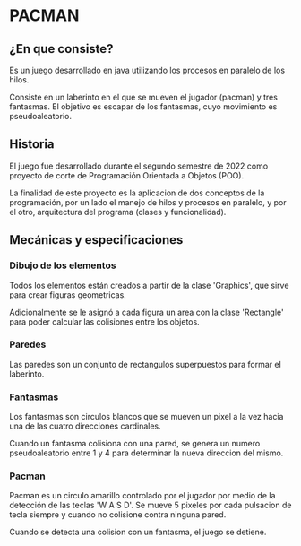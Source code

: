 # PACMAN

## ¿En que consiste?
Es un juego desarrollado en java utilizando los procesos en paralelo de los hilos.

Consiste en un laberinto en el que se mueven el jugador (pacman) y tres fantasmas. El objetivo es escapar de los fantasmas, cuyo movimiento es pseudoaleatorio.

## Historia
El juego fue desarrollado durante el segundo semestre de 2022 como proyecto de corte de Programación Orientada a Objetos (POO).

La finalidad de este proyecto es la aplicacion de dos conceptos de la programación, por un lado el manejo de hilos y procesos en paralelo, y por el otro, arquitectura del programa (clases y funcionalidad).

## Mecánicas y especificaciones

### Dibujo de los elementos
Todos los elementos están creados a partir de la clase 'Graphics', que sirve para crear figuras geometricas.

Adicionalmente se le asignó a cada figura un area con la clase 'Rectangle' para poder calcular las colisiones entre los objetos.

### Paredes
Las paredes son un conjunto de rectangulos superpuestos para formar el laberinto.

### Fantasmas
Los fantasmas son circulos blancos que se mueven un pixel a la vez hacia una de las cuatro direcciones cardinales.

Cuando un fantasma colisiona con una pared, se genera un numero pseudoaleatorio entre 1 y 4 para determinar la nueva direccion del mismo.

### Pacman
Pacman es un circulo amarillo controlado por el jugador por medio de la detección de las teclas 'W A S D'. Se mueve 5 pixeles por cada pulsacion de tecla siempre y cuando no colisione contra ninguna pared.

Cuando se detecta una colision con un fantasma, el juego se detiene.